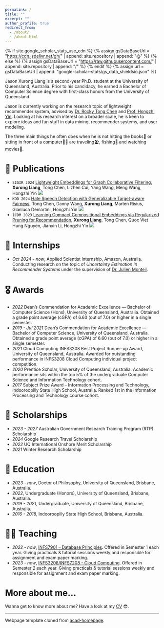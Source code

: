 ```yaml
---
permalink: /
title: ""
excerpt: ""
author_profile: true
redirect_from: 
  - /about/
  - /about.html
---
```


{% if site.google_scholar_stats_use_cdn %}
{% assign gsDataBaseUrl = "https://cdn.jsdelivr.net/gh/" | append: site.repository | append: "@" %}
{% else %}
{% assign gsDataBaseUrl = "https://raw.githubusercontent.com/" | append: site.repository | append: "/" %}
{% endif %}
{% assign url = gsDataBaseUrl | append: "google-scholar-stats/gs_data_shieldsio.json" %}

<span class='anchor' id='about-me'></span>

Jason Xurong Liang is a second-year Ph.D. student at the University of Queensland, Australia. Prior to his candidacy, he earned a Bachelor of Computer Science degree with first-class honors from the University of Queensland. 

Jason is currently working on the research topic of lightweight recommender system, advised by [Dr. Rocky Tong Chen](https://eecs.uq.edu.au/profile/1253/rocky-chen) and [Prof. Hongzhi Yin](https://sites.google.com/view/hongzhi-yin/home). Looking at his research interest on a broader scale, he is keen to explore ideas and fun stuff in data mining, recommender systems, and user modeling. 

The three main things he often does when he is not hitting the books📖 or sitting in front of a computer👨‍💻 are traveling🏖️, fishing🎣 and watching movies🍿.

<!---
My research interest includes neural machine translation and computer vision. I have published more than 100 papers at the top international AI conferences with total <a href='https://scholar.google.com/citations?user=DhtAFkwAAAAJ'>google scholar citations <strong><span id='total_cit'>260000+</span></strong></a> (You can also use google scholar badge <a href='https://scholar.google.com/citations?user=DhtAFkwAAAAJ'><img src="https://img.shields.io/endpoint?url={{ url | url_encode }}&logo=Google%20Scholar&labelColor=f6f6f6&color=9cf&style=flat&label=citations"></a>).
--->

<!---
# 🔥 News
- *2022.02*: &nbsp;🎉🎉 Lorem ipsum dolor sit amet, consectetur adipiscing elit. Vivamus ornare aliquet ipsum, ac tempus justo dapibus sit amet. 
- *2022.02*: &nbsp;🎉🎉 Lorem ipsum dolor sit amet, consectetur adipiscing elit. Vivamus ornare aliquet ipsum, ac tempus justo dapibus sit amet. 
--->

# 📝 Publications

- `SIGIR 2024` [Lightweight Embeddings for Graph Collaborative Filtering](https://arxiv.org/abs/2403.18479), **Xurong Liang**, Tong Chen, Lizhen Cui, Yang Wang, Meng Wang, Hongzhi Yin [![](https://img.shields.io/github/stars/xurong-liang/LEGCF?style=social&label=Code+Stars)](https://github.com/xurong-liang/LEGCF)
- `KDD 2024` [Hate Speech Detection with Generalizable Target-aware Fairness](https://arxiv.org/abs/2406.00046), Tong Chen, Danny Wang, **Xurong Liang**, Marten Risius, Gianluca Demartini, Hongzhi Yin [![](https://img.shields.io/github/stars/xurong-liang/getfair?style=social&label=Code+Stars)](https://github.com/xurong-liang/getfair)
- `ICDM 2023` [Learning Compact Compositional Embeddings via Regularized Pruning for Recommendation](https://arxiv.org/abs/2309.03518), **Xurong Liang**, Tong Chen, Quoc Viet Hung Nguyen, Jianxin Li, Hongzhi Yin [![](https://img.shields.io/github/stars/xurong-liang/CERP?style=social&label=Code+Stars)](https://github.com/xurong-liang/CERP)

# 💼 Internships

- *Oct 2024 - now*, Applied Scientist Internship, Amazon, Australia. Conducting research on the topic of *Uncertainty Estimation in Recommender Systems* under the supervision of [Dr. Julien Monteil](https://scholar.google.com/citations?user=ZXFM_O8AAAAJ&hl=en).


<!---
- [Lorem ipsum dolor sit amet, consectetur adipiscing elit. Vivamus ornare aliquet ipsum, ac tempus justo dapibus sit amet](https://github.com), A, B, C, **CVPR 2020**
--->

# 🎖 Awards
- *2022*  Dean’s Commendation for Academic Excellence — Bachelor of Computer Science (Hons), University of Queensland, Australia. Obtained a grade point average (cGPA) of 6.60 (out of 7.0) or higher in a single semester.
- *2019 - Jul 2021* Dean’s Commendation for Academic Excellence — Bachelor of Computer Science, University of Queensland, Australia. Obtained a grade point average (cGPA) of 6.60 (out of 7.0) or higher in a single semester.
- *2021* Cloud Computing INFS3208 Best Project Runner-up Award, University of Queensland, Australia. Awarded for outstanding performance in INFS3208 Cloud Computing individual project competition.
- *2020* Prentice Scholar, University of Queensland, Australia. Academic performance sits within the top 5% of the undergraduate Computer Science and Information
Technology cohort. 
- *2017* Subject Prize Award – Information Processing and Technology, Indooroopilly State High School, Australia. Ranked 1st in the Information Processing and Technology course cohort.

# 🤑 Scholarships
- *2023 - 2027* Australian Government Research Training Program (RTP) Scholarship
- *2024* Google Research Travel Scholarship
- *2022* UQ International Onshore Merit Scholarship
- *2021* Winter Research Scholarship

# 📖 Education
- *2023 - now*, Doctor of Philosophy, University of Queensland, Brisbane, Australia.
- *2022*, Undergraduate (Honors), University of Queensland, Brisbane, Australia.
- *2019 - 2021*, Undergraduate, University of Queensland, Brisbane, Australia.
- *2016 - 2018*, Indooroopilly State High School, Brisbane, Australia.

# 🧑‍🏫 Teaching
- *2022 - now*, [INFS7901 – Database Principles](https://my.uq.edu.au/programs-courses/course.html?course_code=INFS7901). Offered in Semester 1 each year. Giving practicals & tutorial sessions weekly and responsible for assignment and exam paper marking.
- *2023 - now*, [INFS3208/INFS7208 - Cloud Computing](https://my.uq.edu.au/programs-courses/course.html?course_code=INFS3208). Offered in Semester 2 each year. Giving practicals & tutorial sessions weekly and responsible for assignment and exam paper marking.

# More about me...
Wanna get to know more about me? Have a look at my [CV](../Xurong_Liang_resume.pdf) 😎.


---

Webpage template cloned from [acad-homepage](https://github.com/RayeRen/acad-homepage.github.io).

<!---
# 💬 Invited Talks
- *2021.06*, Lorem ipsum dolor sit amet, consectetur adipiscing elit. Vivamus ornare aliquet ipsum, ac tempus justo dapibus sit amet. 
- *2021.03*, Lorem ipsum dolor sit amet, consectetur adipiscing elit. Vivamus ornare aliquet ipsum, ac tempus justo dapibus sit amet.  \| [\[video\]](https://github.com/)
--->
